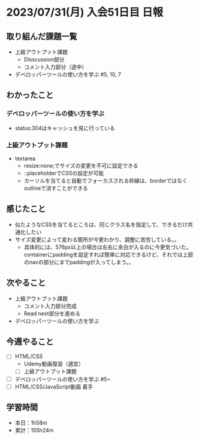 # 2023/07/31(月) 入会51日目 日報

## 取り組んだ課題一覧

- 上級アウトプット課題
  - Disscussion部分
  - コメント入力部分（途中）
- デベロッパーツールの使い方を学ぶ #5, 10, 7

## わかったこと

### デベロッパーツールの使い方を学ぶ

- status:304はキャッシュを見に行っている

### 上級アウトプット課題

- textarea
  - resize:none;でサイズの変更を不可に設定できる
  - ::placeholderでCSSの設定が可能
  - カーソルを当てると自動でフォーカスされる枠線は、borderではなくoutlineで消すことができる

## 感じたこと

- 似たようなCSSを当てるところは、同じクラス名を指定して、できるだけ共通化したい
- サイズ変更によって変わる箇所が今更わかり、調整に苦労している。。
  - 具体的には、576px以上の場合は左右に余白が入るのに今更気づいた。containerにpaddingを設定すれば簡単に対応できるけど、それでは上部のnavの部分にまでpaddingが入ってしまう。。

## 次やること

- 上級アウトプット課題
  - コメント入力部分完成
  - Read next部分を進める
- デベロッパーツールの使い方を学ぶ

## 今週やること

- [ ] HTML/CSS
  - Udemy動画復習（適宜）
  - [ ] 上級アウトプット課題
- [ ] デベロッパーツールの使い方を学ぶ #5~
- [ ] HTML/CSS/JavaScript動画 着手

## 学習時間

- 本日：1h58m
- 累計：155h24m
